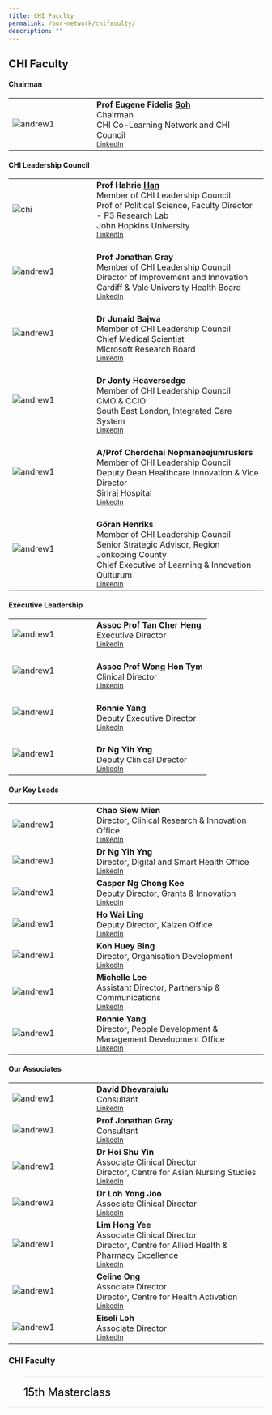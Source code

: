 ```yaml
---
title: CHI Faculty
permalink: /our-network/chifaculty/
description: ""
---
```

CHI Faculty
---

#### **Chairman**

<table cellpadding="10" border="0" style="width: 100%;">
<tbody>
<tr>
<td style="width: 150px;"><a href="https://www.linkedin.com/in/eugenefidelissoh/"><img alt="andrew1" src="/images/Chairman.png"></a></td>
<td><strong>Prof Eugene Fidelis <u>Soh</u></strong><br>Chairman<br>CHI Co-Learning Network and CHI Council<br><a href="https://www.linkedin.com/in/eugenefidelissoh/" target="_blank"><small>LinkedIn</small></a><br>
</td></tr>
</tbody>
</table>

#### **CHI Leadership Council**

<table cellpadding="10" border="0" style="width: 100%;">
<tbody>
<tr>
<td style="width: 150px;"><a href="https://www.linkedin.com/in/hahrie-han-479915"><img alt="chi" src="/images/Leaders/prof%20hahrie%20han-01-min.png"></a></td>
<td><strong>Prof Hahrie  <u>Han </u></strong><br>Member of CHI Leadership Council<br>Prof of Political Science, Faculty Director - P3 Research Lab<br>John Hopkins University<br><a href="https://www.linkedin.com/in/hahrie-han-479915" target="_blank"><small>LinkedIn</small></a><br></td>
</tr>
<tr>
<td style="width: 150px;"><a href="https://www.linkedin.com/in/dr-jonathon"><img alt="andrew1" src="/images/Leaders/prof%20jonathon%20gray-01.png"></a></td>
<td><br><strong>Prof Jonathan Gray </strong><br>Member of CHI Leadership Council<br>Director of Improvement and Innovation<br>Cardiff &amp; Vale University Health Board<br><a href="https://www.linkedin.com/in/dr-jonathon" target="_blank"><small>LinkedIn</small></a><br></td>
</tr>
	<tr>
<td style="width: 150px;"><a href="https://www.linkedin.com/in/junaidbajwa"><img alt="andrew1" src="/images/Leaders/dr%20junaid%20bajwa-01.png"></a></td>
<td><br><strong>Dr Junaid Bajwa </strong><br>Member of CHI Leadership Council<br>Chief Medical Scientist <br>Microsoft Research  Board<br><a href="https://www.linkedin.com/in/junaidbajwa" target="_blank"><small>LinkedIn</small></a><br></td>
</tr>
	<tr>
<td style="width: 150px;"><a href="https://www.linkedin.com/in/jonty-heaversedge"><img alt="andrew1" src="/images/Leaders/jonty_heaversedge-01.png"></a></td>
<td><br><strong>Dr Jonty Heaversedge  </strong><br>Member of CHI Leadership Council<br>CMO &amp; CCIO<br>South East London, Integrated Care System <br><a href="https://www.linkedin.com/in/jonty-heaversedge" target="_blank"><small>LinkedIn</small></a><br></td>
</tr>
	<tr>
<td style="width: 150px;"><a href="nil"><img alt="andrew1" src="/images/Leaders/prof%20cherdchai-01.png"></a></td>
<td><br><strong>A/Prof Cherdchai Nopmaneejumruslers</strong><br>Member of CHI Leadership Council<br>Deputy Dean Healthcare Innovation &amp; Vice Director <br>Siriraj Hospital <br><a href="nil" target="_blank"><small>LinkedIn</small></a><br></td>
</tr>
	<tr>
<td style="width: 150px;"><a href="https://www.linkedin.com/in/henriks-g%C3%B6ran-147604b3"><img alt="andrew1" src="/images/Leaders/go╠êran%20henriks_01%20copy.png"></a></td>
<td><br><strong>Göran Henriks </strong><br>Member of CHI Leadership Council<br>Senior Strategic Advisor, Region Jonkoping County ​<br>Chief Executive of Learning &amp; Innovation  <br>Qulturum  <br><a href="https://www.linkedin.com/in/henriks-g%C3%B6ran-147604b3" target="_blank"><small>LinkedIn</small></a><br></td>
</tr>


</tbody>
</table>

#### **Executive Leadership**

<table cellpadding="10" border="0" style="width: 100%;">
<tbody>
<tr>
<td style="width: 150px;"><a href="https://www.linkedin.com/in/cher-heng-tan-8b965216"><img alt="andrew1" src="/images/Leaders/prof%20tan%20ch-01.png"></a></td>
<td><strong>Assoc Prof Tan Cher Heng  </strong><br>Executive Director<br><a href="https://www.linkedin.com/in/cher-heng-tan-8b965216" target="_blank"><small>LinkedIn</small></a></td>
</tr>
<tr>
<td style="width: 150px;"><a href="https://www.linkedin.com/in/hon-tym-wong-758b1a13"><img alt="andrew1" src="/images/Leaders/prof%20wong-01.png"></a></td>
<td><br><strong>Assoc Prof Wong Hon Tym  </strong><br>Clinical Director<br><a href="https://www.linkedin.com/in/hon-tym-wong-758b1a13" target="_blank"><small>LinkedIn</small></a></td>
</tr>
	<tr>
<td style="width: 150px;"><a href="https://www.linkedin.com/in/yangronnie"><img alt="andrew1" src="/images/CHI%20Logo.png"></a></td>
<td><br><strong>Ronnie Yang  </strong><br>Deputy Executive Director<br><a href="https://www.linkedin.com/in/yangronnie" target="_blank"><small>LinkedIn</small></a> </td>
</tr>
	<tr>
<td style="width: 150px;"><a href="https://www.linkedin.com/in/yihyng"><img alt="andrew1" src="/images/Leaders/dr%20ng%20yy-01.png"></a></td>
<td><br><strong>Dr Ng Yih Yng  </strong><br>Deputy Clinical Director<br><a href="https://www.linkedin.com/in/yihyng" target="_blank"><small>LinkedIn</small></a></td>
</tr>

</tbody>
</table>

#### **Our Key Leads**

<table cellpadding="10" border="0" style="width: 100%;">
<tbody>
<tr>
<td style="width: 150px;"><a href="https://www.linkedin.com/in/siew-mien-chao-2292897"><img alt="andrew1" src="/images/Leaders/siew%20mien-01.png"></a></td>
<td><strong>Chao Siew Mien</strong><br>Director, Clinical Research &amp; Innovation Office<br><a href="https://www.linkedin.com/in/siew-mien-chao-2292897" target="_blank"><small>LinkedIn</small></a> </td>
</tr>
<tr>
<td style="width: 150px;"><a href="https://www.linkedin.com/in/yihyng"><img alt="andrew1" src="/images/Leaders/dr%20ng%20yy-01.png"></a></td>
<td><strong>Dr Ng Yih Yng</strong>
<br>Director, Digital and Smart Health Office<br><a href="https://www.linkedin.com/in/yihyng" target="_blank"><small>LinkedIn</small></a> </td>
</tr>
	<tr>
<td style="width: 150px;"><a href="https://www.linkedin.com/in/casperng"><img alt="andrew1" src="/images/CHI%20Logo.png"></a></td>
<td><strong>Casper Ng Chong Kee </strong><br>Deputy Director, Grants &amp; Innovation<br><a href="https://www.linkedin.com/in/casperng" target="_blank"><small>LinkedIn</small></a> </td>
</tr>
	<tr>
<td style="width: 150px;"><a href="https://www.linkedin.com/in/wai-ling-ho-41384aaa"><img alt="andrew1" src="/images/CHI%20Logo.png"></a></td>
<td><strong>Ho Wai Ling </strong><br>Deputy Director, Kaizen Office<br><a href="https://www.linkedin.com/in/wai-ling-ho-41384aaa" target="_blank"><small>LinkedIn</small></a> </td>
</tr>
	<tr>
<td style="width: 150px;"><a href="https://www.linkedin.com/in/huey-bing-koh-246b9724"><img alt="andrew1" src="/images/Leaders/huey%20bing-01.png"></a></td>
<td><strong>Koh Huey Bing</strong><br>Director, Organisation Development<br><a href="https://www.linkedin.com/in/huey-bing-koh-246b9724" target="_blank"><small>LinkedIn</small></a> </td>
</tr>
	<tr>
<td style="width: 150px;"><a href="https://www.linkedin.com/in/michelle-lee-754aa96a"><img alt="andrew1" src="/images/Leaders/michelle%20lee-01.png"></a></td>
<td><strong>Michelle Lee </strong><br>Assistant Director, Partnership &amp; Communications<br><a href="https://www.linkedin.com/in/michelle-lee-754aa96a" target="_blank"><small>LinkedIn</small></a></td>
</tr>
	<tr>
<td style="width: 150px;"><a href="https://www.linkedin.com/in/yangronnie"><img alt="andrew1" src="/images/CHI%20Logo.png"></a></td>
<td><strong>Ronnie Yang </strong><br>Director, People Development &amp; Management Development Office<br><a href="https://www.linkedin.com/in/yangronnie" target="_blank"><small>LinkedIn</small></a> </td>
</tr>

</tbody>
</table>

#### Our Associates 

<table cellpadding="10" border="0" style="width: 100%;">
<tbody>
<tr>
<td style="width: 150px;"><a href="https://www.linkedin.com/in/eugenefidelissoh/"><img alt="andrew1" src="/images/Leaders/david%20d-01.png"></a></td>
<td><strong>David Dhevarajulu  </strong><br>Consultant <br><a href="https://www.linkedin.com/in/eugenefidelissoh/" target="_blank"><small>LinkedIn</small></a> </td>
</tr>
<tr>
<td style="width: 150px;"><a href="https://www.linkedin.com/in/dr-jonathon"><img alt="andrew1" src="/images/Leaders/prof%20jonathon%20gray-01.png"></a></td>
<td><strong>Prof Jonathan Gray </strong><br>Consultant<br><a href="https://www.linkedin.com/in/dr-jonathon" target="_blank"><small>LinkedIn</small></a></td>
</tr>
	<tr>
<td style="width: 150px;"><a href="https://www.linkedin.com/in/eugenefidelissoh/"><img alt="andrew1" src="/images/Leaders/dr%20hoi%20shu%20yin-01.png"></a></td>
<td><strong>Dr Hoi Shu Yin  </strong><br>Associate Clinical Director<br>Director, Centre for Asian Nursing Studies <br><a href="https://www.linkedin.com/in/eugenefidelissoh/" target="_blank"><small>LinkedIn</small></a></td>
</tr>
	<tr>
<td style="width: 150px;"><a href="https://www.linkedin.com/in/loh-yong-joo-ttsh-yong-joo-b77339119"><img alt="andrew1" src="/images/Leaders/dr%20loh%20yong%20joo-01.png"></a></td>
<td><strong>Dr Loh Yong Joo</strong><br>Associate Clinical Director<br><a href="https://www.linkedin.com/in/loh-yong-joo-ttsh-yong-joo-b77339119" target="_blank"><small>LinkedIn</small></a></td>
</tr>
	<tr>
<td style="width: 150px;"><a href="https://www.linkedin.com/in/hong-yee-lim-6535021"><img alt="andrew1" src="/images/Leaders/lim%20hong%20yee-01.png"></a></td>
<td><strong>Lim Hong Yee  </strong><br>Associate Clinical Director<br>Director, Centre for Allied Health &amp; Pharmacy Excellence<br><a href="https://www.linkedin.com/in/hong-yee-lim-6535021" target="_blank"><small>LinkedIn</small></a> </td>
</tr>
	<tr>
<td style="width: 150px;"><a href="https://www.linkedin.com/in/celine-ong-wei-hui"><img alt="andrew1" src="/images/Leaders/celine%20ong%20copy.png"></a></td>
<td><strong>Celine Ong  </strong><br>Associate Director<br>Director, Centre for Health Activation <br><a href="https://www.linkedin.com/in/celine-ong-wei-hui" target="_blank"><small>LinkedIn</small></a> </td>
</tr>
	<tr>
<td style="width: 150px;"><a href="https://www.linkedin.com/in/eiseli-loh-69099a36"><img alt="andrew1" src="/images/CHI%20Logo.png"></a></td>
<td><strong>Eiseli Loh </strong><br>Associate Director<br><a href="https://www.linkedin.com/in/eiseli-loh-69099a36" target="_blank"><small>LinkedIn</small></a> </td>
</tr>

</tbody>
</table>




<h3 id="b">CHI Faculty </h3>

<style>
  ul.jekyllcodex_accordion {
    position: center;
    margin: 1.4rem 0 !important;
    border-bottom: 1px solid #DBDFE4;
    padding-bottom: 0;
	  font-size: 1.25em;
	
  }

  ul.jekyllcodex_accordion li {
    border-top: 1px solid #DBDFE4;
    list-style: none;
    margin: 0 auto 0 0 !important;

  }

  ul.jekyllcodex_accordion li input {
    display: none;
  }

  ul.jekyllcodex_accordion li label {
    display: block;
    cursor: pointer;
    padding: 16px 0;
    margin: 0;
    font-size: 18px;
    color: #000000;
    margin-right: 41px;
	  font-size: 1.25em
	
  }

  ul.jekyllcodex_accordion li div {
    padding: 0;
    height: 0;
    overflow: hidden;
    transition: height 0.8s ease-in-out;
  }

  ul.jekyllcodex_accordion li input:checked+label {
    font-weight: 600;
    margin-right: 41px;
  }

  ul.jekyllcodex_accordion li input:checked+label+div {
    display: block;
    height: auto;
    padding: 0;
    overflow: visible;
  }

  ul.jekyllcodex_accordion li input:checked+label+div p {
    margin-bottom: 24px;
    margin-right: 41px;
  }

  ul.jekyllcodex_accordion li input:checked+label+div p:where(ul.jekyllcodex_accordion li input:checked+label+div p a) {
    margin: 32px 0;
  }

  ul.jekyllcodex_accordion li label::before {
    content: url("https://d33wubrfki0l68.cloudfront.net/2726d99e678e7823e23532634fdd6e83dfe96a99/c39dd/images/chevron-down.svg");
    color: #A6192E;
    font-weight: 400;
    font-size: 1.25em
    line-height: 1.1rem;
    padding: 0;
    position: absolute;
    right: 0.5rem;
  }

  ul.jekyllcodex_accordion li input:checked+label::before {
    content: url("https://d33wubrfki0l68.cloudfront.net/7468164d2fc2ad4fdea648e6cf2de622c2f70892/1819b/images/chevron-up.svg");
    transform: rotateZ(180deg);
    color: #A6192E;
  }

  ul.jekyllcodex_accordion li ul li {
    list-style-type: disc;
    border-top: 0;
  }

  ul.jekyllcodex_accordion li ol li {
    list-style-type: decimal;
    border-top: 0;
  }

  ul.jekyllcodex_accordion li:hover label {
      color: #A6192E;
  }
  img {
  float: left;
	vertical-align: middle;
}
  p {
	overflow: auto;
  max-width: 500px;
  max-height: 300px;
}
  </style>


<ul class="jekyllcodex_accordion">
  
  <!-- Beginning of accordion tab -->
<li><input id="accordion-b1" type="checkbox"><label for="accordion-b1">15th Masterclass</label>
<div>			 
<style>
img {
  float: left;
	vertical-align: middle;
}
p {
	overflow: auto;
  max-width: 550px;
  max-height: 300px;
	font-size: 1em
}
</style>
<p><img alt="andrew1" style="width: 150px; height:150px;float: left;" src="/images/CHI%20Logo.png">
	<b>Eiseli Loh</b> <br>
				<em>Associate Director</em><br><br>
			
</p>


 </div></li></ul>